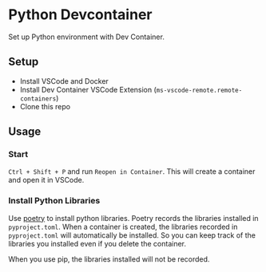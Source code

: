 # Python Devcontainer

Set up Python environment with Dev Container.

## Setup

- Install VSCode and Docker
- Install Dev Container VSCode Extension (`ms-vscode-remote.remote-containers`)
- Clone this repo

## Usage

### Start

`Ctrl + Shift + P` and run `Reopen in Container`. This will create a container and open it in VSCode.

### Install Python Libraries

Use [poetry](https://python-poetry.org/) to install python libraries.
Poetry records the libraries installed in `pyproject.toml`.
When a container is created, the libraries recorded in `pyproject.toml` will automatically be installed.
So you can keep track of the libraries you installed even if you delete the container.

When you use pip, the libraries installed will not be recorded.